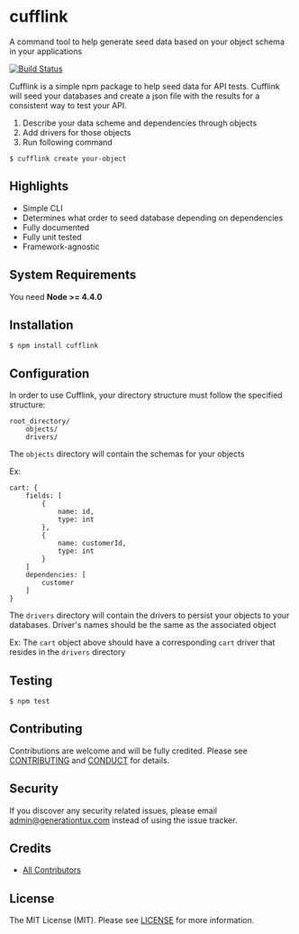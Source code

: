 # cufflink
A command tool to help generate seed data based on your object schema in your applications

[![Build Status](https://travis-ci.org/generationtux/cufflink.svg?branch=master)](https://travis-ci.org/generationtux/cufflink)

Cufflink is a simple npm package to help seed data for API tests. Cufflink will seed your databases and create a json file with the results for a consistent way to test your API.

1. Describe your data scheme and dependencies through objects 
3. Add drivers for those objects
4. Run following command

```
$ cufflink create your-object
```

Highlights
-------

* Simple CLI
* Determines what order to seed database depending on dependencies
* Fully documented
* Fully unit tested
* Framework-agnostic

System Requirements
-------

You need **Node >= 4.4.0**

Installation
-------

```
$ npm install cufflink
```

Configuration
-------

In order to use Cufflink, your directory structure must follow the specified structure:

```
root_directory/
    objects/
    drivers/
```

The `objects` directory will contain the schemas for your objects

Ex:
```
cart: {
    fields: [
        {
            name: id,
            type: int
        },
        {
            name: customerId,
            type: int
        }
    ]
    dependencies: [
        customer
    ]
}
```

The `drivers` directory will contain the drivers to persist your objects to your databases.
Driver's names should be the same as the associated object

Ex: The `cart` object above should have a corresponding `cart` driver that resides in the `drivers` directory

Testing
-------

```
$ npm test
```

Contributing
-------

Contributions are welcome and will be fully credited. Please see [CONTRIBUTING](.github/CONTRIBUTING.md) and [CONDUCT](CONDUCT.md) for details.

Security
-------

If you discover any security related issues, please email admin@generationtux.com instead of using the issue tracker.

Credits
-------

- [All Contributors](https://github.com/generationtux/cufflink/graphs/contributors)

License
-------

The MIT License (MIT). Please see [LICENSE](LICENSE) for more information.
